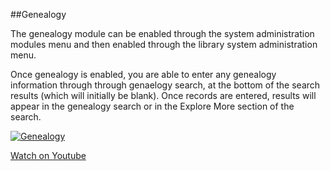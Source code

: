 ##Genealogy

The genealogy module can be enabled through the system administration modules menu and then enabled through the library system administration menu.

Once genealogy is enabled, you are able to enter any genealogy information through through genaelogy search, at the bottom of the search results (which will initially be blank). Once records are entered, results will appear in the genealogy search or in the Explore More section of the search.

[![Genealogy](/manual/images/Genealogy.jpg)](https://youtu.be/M62L7g_L13o)

[Watch on Youtube](https://youtu.be/M62L7g_L13o)
